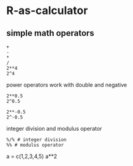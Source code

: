 # R-as-calculator

## simple math operators
	+
	-
	*
	/
	2**4
	2^4


power operators work with double and negative

	2**0.5
	2^0.5

	2**-0.5
	2^-0.5


integer division and modulus operator

	%/% # integer division
	%% # modulus operator


a = c(1,2,3,4,5)
a**2

